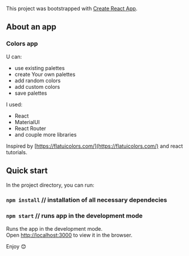 
 This project was bootstrapped with [Create React App](https://github.com/facebook/create-react-app).

  ## About an app
  ### Colors app
  U can:
  - use existing palettes 
  - create Your own palettes
  - add random colors
  - add custom colors  
  - save palettes
  
  I used:
   - React
   - MaterialUI
   - React Router
   - and couple more libraries
  
  Inspired by [https://flatuicolors.com/](https://flatuicolors.com/) and react tutorials.

## Quick start

  

In the project directory, you can run:

###  `npm install` // installation of all necessary dependecies
### `npm start`	// runs app in the development mode

  Runs the app in the development mode.<br  />
Open [http://localhost:3000](http://localhost:3000) to view it in the browser.

Enjoy  😊 